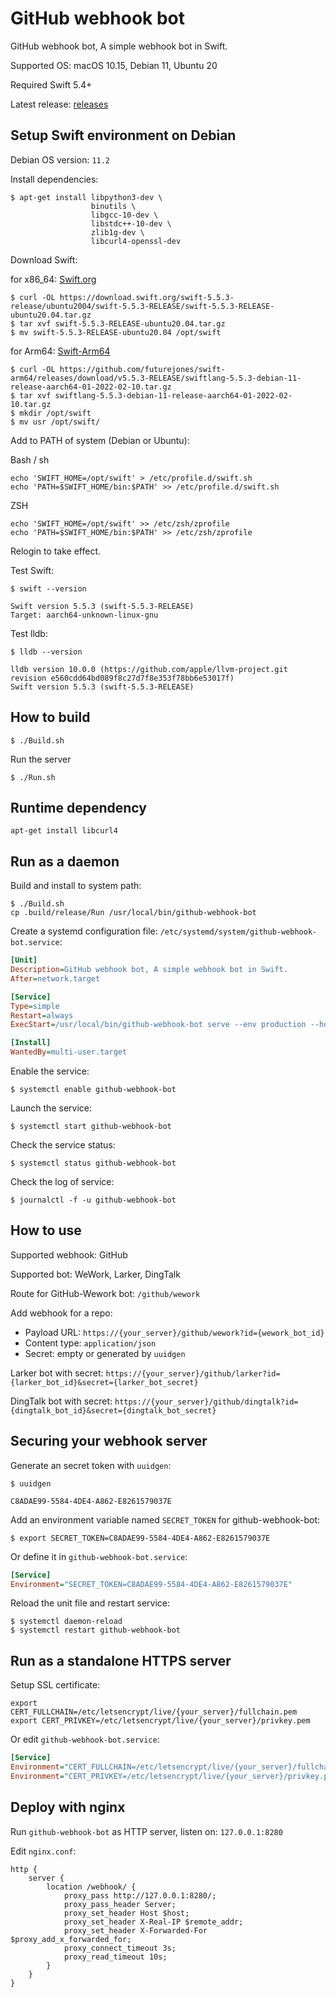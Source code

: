 # GitHub webhook bot

GitHub webhook bot, A simple webhook bot in Swift.

Supported OS: macOS 10.15, Debian 11, Ubuntu 20

Required Swift 5.4+

Latest release: [releases](https://github.com/cntrump/github-webhook-bot/releases)

## Setup Swift environment on Debian

Debian OS version: `11.2`

Install dependencies:

```
$ apt-get install libpython3-dev \
                  binutils \
                  libgcc-10-dev \
                  libstdc++-10-dev \
                  zlib1g-dev \
                  libcurl4-openssl-dev
```

Download Swift:

for x86_64: [Swift.org](https://www.swift.org/download/)

```
$ curl -OL https://download.swift.org/swift-5.5.3-release/ubuntu2004/swift-5.5.3-RELEASE/swift-5.5.3-RELEASE-ubuntu20.04.tar.gz
$ tar xvf swift-5.5.3-RELEASE-ubuntu20.04.tar.gz
$ mv swift-5.5.3-RELEASE-ubuntu20.04 /opt/swift
```

for Arm64: [Swift-Arm64](https://github.com/futurejones/swift-arm64/releases)

```
$ curl -OL https://github.com/futurejones/swift-arm64/releases/download/v5.5.3-RELEASE/swiftlang-5.5.3-debian-11-release-aarch64-01-2022-02-10.tar.gz
$ tar xvf swiftlang-5.5.3-debian-11-release-aarch64-01-2022-02-10.tar.gz
$ mkdir /opt/swift
$ mv usr /opt/swift/
```

Add to PATH of system (Debian or Ubuntu):

Bash / sh

```
echo 'SWIFT_HOME=/opt/swift' > /etc/profile.d/swift.sh
echo 'PATH=$SWIFT_HOME/bin:$PATH' >> /etc/profile.d/swift.sh
```

ZSH

```
echo 'SWIFT_HOME=/opt/swift' >> /etc/zsh/zprofile
echo 'PATH=$SWIFT_HOME/bin:$PATH' >> /etc/zsh/zprofile
```

Relogin to take effect.

Test Swift:

```
$ swift --version

Swift version 5.5.3 (swift-5.5.3-RELEASE)
Target: aarch64-unknown-linux-gnu
```

Test lldb:

```
$ lldb --version

lldb version 10.0.0 (https://github.com/apple/llvm-project.git revision e560cdd64bd089f8c27d7f8e353f78bb6e53017f)
Swift version 5.5.3 (swift-5.5.3-RELEASE)
```

## How to build

```
$ ./Build.sh
```

Run the server

```
$ ./Run.sh
```

## Runtime dependency

```
apt-get install libcurl4
```

## Run as a daemon

Build and install to system path:

```
$ ./Build.sh
cp .build/release/Run /usr/local/bin/github-webhook-bot
```

Create a systemd configuration file: `/etc/systemd/system/github-webhook-bot.service`:

```ini
[Unit]
Description=GitHub webhook bot, A simple webhook bot in Swift.
After=network.target

[Service]
Type=simple
Restart=always
ExecStart=/usr/local/bin/github-webhook-bot serve --env production --hostname 0.0.0.0 --port 8080

[Install]
WantedBy=multi-user.target
```

Enable the service:

```
$ systemctl enable github-webhook-bot
```

Launch the service:

```
$ systemctl start github-webhook-bot
```

Check the service status:

```
$ systemctl status github-webhook-bot
```

Check the log of service:

```
$ journalctl -f -u github-webhook-bot
```

## How to use

Supported webhook: GitHub

Supported bot: WeWork, Larker, DingTalk

Route for GitHub-Wework bot: `/github/wework`

Add webhook for a repo: 
- Payload URL: `https://{your_server}/github/wework?id={wework_bot_id}`
- Content type: `application/json`
- Secret: empty or generated by `uuidgen`

Larker bot with secret: `https://{your_server}/github/larker?id={larker_bot_id}&secret={larker_bot_secret}`

DingTalk bot with secret: `https://{your_server}/github/dingtalk?id={dingtalk_bot_id}&secret={dingtalk_bot_secret}`

## Securing your webhook server

Generate an secret token with `uuidgen`:

```
$ uuidgen

C8ADAE99-5584-4DE4-A862-E8261579037E
```

Add an environment variable named `SECRET_TOKEN` for github-webhook-bot:

```
$ export SECRET_TOKEN=C8ADAE99-5584-4DE4-A862-E8261579037E
```

Or define it in `github-webhook-bot.service`:

```ini
[Service]
Environment="SECRET_TOKEN=C8ADAE99-5584-4DE4-A862-E8261579037E"
```

Reload the unit file and restart service:

```
$ systemctl daemon-reload
$ systemctl restart github-webhook-bot
```

## Run as a standalone HTTPS server

Setup SSL certificate:

```
export CERT_FULLCHAIN=/etc/letsencrypt/live/{your_server}/fullchain.pem
export CERT_PRIVKEY=/etc/letsencrypt/live/{your_server}/privkey.pem
```

Or edit `github-webhook-bot.service`:

```ini
[Service]
Environment="CERT_FULLCHAIN=/etc/letsencrypt/live/{your_server}/fullchain.pem"
Environment="CERT_PRIVKEY=/etc/letsencrypt/live/{your_server}/privkey.pem"
```

## Deploy with nginx

Run `github-webhook-bot` as HTTP server, listen on: `127.0.0.1:8280`

Edit `nginx.conf`:

```
http {
    server {
        location /webhook/ {
            proxy_pass http://127.0.0.1:8280/;
            proxy_pass_header Server;
            proxy_set_header Host $host;
            proxy_set_header X-Real-IP $remote_addr;
            proxy_set_header X-Forwarded-For $proxy_add_x_forwarded_for;
            proxy_connect_timeout 3s;
            proxy_read_timeout 10s;
        }
    }
}
```
